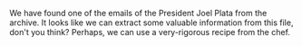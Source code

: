 We have found one of the emails of the President Joel Plata from the archive. It looks like we can extract some valuable information from this file, don't you think? Perhaps, we can use a very-rigorous recipe from the chef.